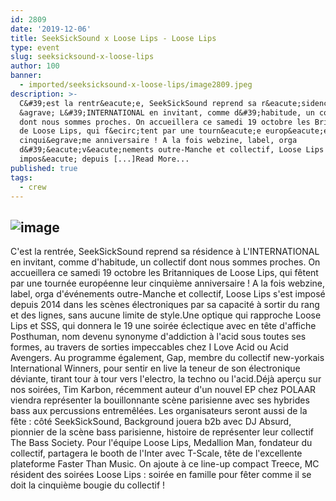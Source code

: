 ```yaml
---
id: 2809
date: '2019-12-06'
title: SeekSickSound x Loose Lips - Loose Lips
type: event
slug: seeksicksound-x-loose-lips
author: 100
banner:
  - imported/seeksicksound-x-loose-lips/image2809.jpeg
description: >-
  C&#39;est la rentr&eacute;e, SeekSickSound reprend sa r&eacute;sidence
  &agrave; L&#39;INTERNATIONAL en invitant, comme d&#39;habitude, un collectif
  dont nous sommes proches. On accueillera ce samedi 19 octobre les Britanniques
  de Loose Lips, qui f&ecirc;tent par une tourn&eacute;e europ&eacute;enne leur
  cinqui&egrave;me anniversaire ! A la fois webzine, label, orga
  d&#39;&eacute;v&eacute;nements outre-Manche et collectif, Loose Lips s&#39;est
  impos&eacute; depuis [...]Read More...
published: true
tags:
  - crew
---
```

![image](../imported/seeksicksound-x-loose-lips/image2809.jpeg)
---
C'est la rentrée, SeekSickSound reprend sa résidence à L'INTERNATIONAL en invitant, comme d'habitude, un collectif dont nous sommes proches. On accueillera ce samedi 19 octobre les Britanniques de Loose Lips, qui fêtent par une tournée européenne leur cinquième anniversaire ! A la fois webzine, label, orga d'événements outre-Manche et collectif, Loose Lips s'est imposé depuis 2014 dans les scènes électroniques par sa capacité à sortir du rang et des lignes, sans aucune limite de style.Une optique qui rapproche Loose Lips et SSS, qui donnera le 19 une soirée éclectique avec en tête d'affiche Posthuman, nom devenu synonyme d'addiction à l'acid sous toutes ses formes, au travers de sorties impeccables chez I Love Acid ou Acid Avengers. Au programme également, Gap, membre du collectif new-yorkais International Winners, pour sentir en live la teneur de son électronique déviante, tirant tour à tour vers l'electro, la techno ou l'acid.Déjà aperçu sur nos soirées, Tim Karbon, récemment auteur d'un nouvel EP chez POLAAR viendra représenter la bouillonnante scène parisienne avec ses hybrides bass aux percussions entremêlées. Les organisateurs seront aussi de la fête : côté SeekSickSound, Background jouera b2b avec DJ Absurd, pionnier de la scène bass parisienne, histoire de représenter leur collectif The Bass Society. Pour l'équipe Loose Lips, Medallion Man, fondateur du collectif, partagera le booth de l'Inter avec T-Scale, tête de l'excellente plateforme Faster Than Music. On ajoute à ce line-up compact Treece, MC résident des soirées Loose Lips : soirée en famille pour fêter comme il se doit la cinquième bougie du collectif !